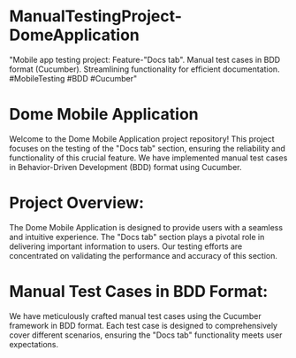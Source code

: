 # ManualTestingProject-DomeApplication
"Mobile app testing project: Feature-"Docs tab". Manual test cases in BDD format (Cucumber). Streamlining functionality for efficient documentation. #MobileTesting #BDD #Cucumber"
# Dome Mobile Application
Welcome to the Dome Mobile Application project repository! This project focuses on the testing of the "Docs tab" section, ensuring the reliability and functionality of this crucial feature. We have implemented manual test cases in Behavior-Driven Development (BDD) format using Cucumber.

# Project Overview:
The Dome Mobile Application is designed to provide users with a seamless and intuitive experience. The "Docs tab" section plays a pivotal role in delivering important information to users. Our testing efforts are concentrated on validating the performance and accuracy of this section.

# Manual Test Cases in BDD Format:
We have meticulously crafted manual test cases using the Cucumber framework in BDD format. Each test case is designed to comprehensively cover different scenarios, ensuring the "Docs tab" functionality meets user expectations.
